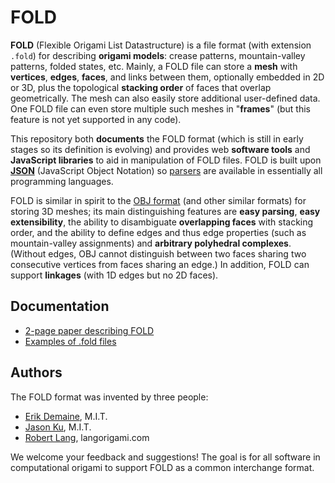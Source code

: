 # FOLD
**FOLD** (Flexible Origami List Datastructure) is a file format (with extension
`.fold`) for describing **origami models**: crease patterns, mountain-valley
patterns, folded states, etc.  Mainly, a FOLD file can store a **mesh** with
**vertices**, **edges**, **faces**, and links between them, optionally embedded
in 2D or 3D, plus the topological **stacking order** of faces that overlap
geometrically.  The mesh can also easily store additional user-defined data.
One FOLD file can even store multiple such meshes in "**frames**"
(but this feature is not yet supported in any code).

This repository both **documents** the FOLD format (which is still in early
stages so its definition is evolving) and provides web **software tools**
and **JavaScript libraries** to aid in manipulation of FOLD files.
FOLD is built upon
**[JSON](http://www.json.org/)** (JavaScript Object Notation)
so [parsers](http://www.json.org/) are available in essentially all
programming languages.

FOLD is similar in spirit to the
[OBJ format](http://paulbourke.net/dataformats/obj/) (and other similar
formats) for storing 3D meshes; its main distinguishing features are
**easy parsing**, **easy extensibility**, the ability to disambiguate
**overlapping faces** with stacking order, and the ability to define edges
and thus edge properties (such as mountain-valley assignments) and
**arbitrary polyhedral complexes**.
(Without edges, OBJ cannot distinguish between two faces sharing two
consecutive vertices from faces sharing an edge.)
In addition, FOLD can support **linkages** (with 1D edges but no 2D faces).

## Documentation

* [2-page paper describing FOLD](http://erikdemaine.org/papers/FOLD_CGW2016/)
* [Examples of .fold files](https://github.com/edemaine/fold/examples/)

## Authors

The FOLD format was invented by three people:
* [Erik Demaine](http://erikdemaine.org), M.I.T.
* [Jason Ku](http://jasonku.mit.edu), M.I.T.
* [Robert Lang](http://langorigami.com), langorigami.com

We welcome your feedback and suggestions!  The goal is for all software in
computational origami to support FOLD as a common interchange format.
